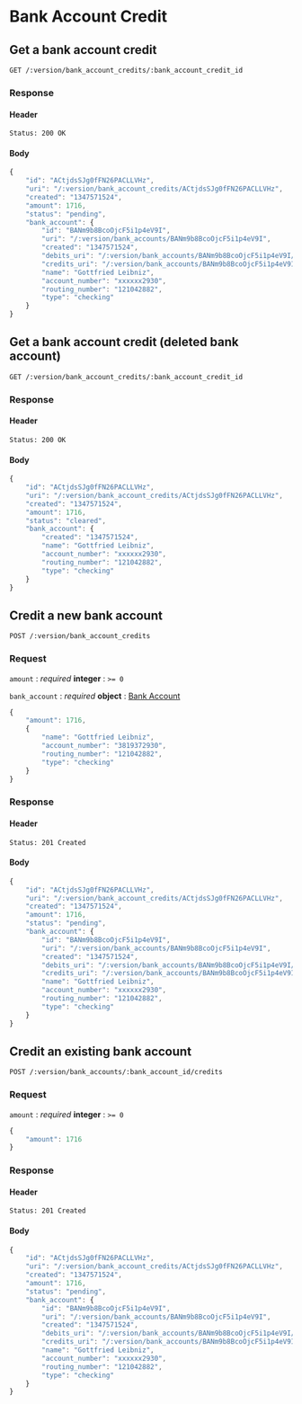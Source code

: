 # Bank Account Credit

## Get a bank account credit

    GET /:version/bank_account_credits/:bank_account_credit_id

### Response

#### Header

    Status: 200 OK

#### Body

```javascript
{
    "id": "ACtjdsSJg0fFN26PACLLVHz",
    "uri": "/:version/bank_account_credits/ACtjdsSJg0fFN26PACLLVHz",
    "created": "1347571524",
    "amount": 1716,
    "status": "pending",
    "bank_account": {
        "id": "BANm9b8BcoOjcF5i1p4eV9I",
        "uri": "/:version/bank_accounts/BANm9b8BcoOjcF5i1p4eV9I",
        "created": "1347571524",
        "debits_uri": "/:version/bank_accounts/BANm9b8BcoOjcF5i1p4eV9I/debits",
        "credits_uri": "/:version/bank_accounts/BANm9b8BcoOjcF5i1p4eV9I/credits",
        "name": "Gottfried Leibniz",
        "account_number": "xxxxxx2930",
        "routing_number": "121042882",
        "type": "checking"
    }
}
```


## Get a bank account credit (deleted bank account)

    GET /:version/bank_account_credits/:bank_account_credit_id

### Response

#### Header

    Status: 200 OK

#### Body

```javascript
{
    "id": "ACtjdsSJg0fFN26PACLLVHz",
    "uri": "/:version/bank_account_credits/ACtjdsSJg0fFN26PACLLVHz",
    "created": "1347571524",
    "amount": 1716,
    "status": "cleared",
    "bank_account": {
        "created": "1347571524",
        "name": "Gottfried Leibniz",
        "account_number": "xxxxxx2930",
        "routing_number": "121042882",
        "type": "checking"
    }
}
```


## Credit a new bank account

    POST /:version/bank_account_credits

### Request

`amount`
: _required_ **integer**
: `>= 0`

`bank_account`
: _required_ **object**
: [Bank Account](./bank_accounts.md)

```javascript
{
    "amount": 1716,
    {
        "name": "Gottfried Leibniz",
        "account_number": "3819372930",
        "routing_number": "121042882",
        "type": "checking"
    }
}
```


### Response

#### Header

    Status: 201 Created

#### Body

```javascript
{
    "id": "ACtjdsSJg0fFN26PACLLVHz",
    "uri": "/:version/bank_account_credits/ACtjdsSJg0fFN26PACLLVHz",
    "created": "1347571524",
    "amount": 1716,
    "status": "pending",
    "bank_account": {
        "id": "BANm9b8BcoOjcF5i1p4eV9I",
        "uri": "/:version/bank_accounts/BANm9b8BcoOjcF5i1p4eV9I",
        "created": "1347571524",
        "debits_uri": "/:version/bank_accounts/BANm9b8BcoOjcF5i1p4eV9I/debits",
        "credits_uri": "/:version/bank_accounts/BANm9b8BcoOjcF5i1p4eV9I/credits",
        "name": "Gottfried Leibniz",
        "account_number": "xxxxxx2930",
        "routing_number": "121042882",
        "type": "checking"
    }
}
```


## Credit an existing bank account

    POST /:version/bank_accounts/:bank_account_id/credits

### Request

`amount`
: _required_ **integer**
: `>= 0`

```javascript
{
    "amount": 1716
}
```

### Response

#### Header

    Status: 201 Created

#### Body

```javascript
{
    "id": "ACtjdsSJg0fFN26PACLLVHz",
    "uri": "/:version/bank_account_credits/ACtjdsSJg0fFN26PACLLVHz",
    "created": "1347571524",
    "amount": 1716,
    "status": "pending",
    "bank_account": {
        "id": "BANm9b8BcoOjcF5i1p4eV9I",
        "uri": "/:version/bank_accounts/BANm9b8BcoOjcF5i1p4eV9I",
        "created": "1347571524",
        "debits_uri": "/:version/bank_accounts/BANm9b8BcoOjcF5i1p4eV9I/debits",
        "credits_uri": "/:version/bank_accounts/BANm9b8BcoOjcF5i1p4eV9I/credits",
        "name": "Gottfried Leibniz",
        "account_number": "xxxxxx2930",
        "routing_number": "121042882",
        "type": "checking"
    }
}
```